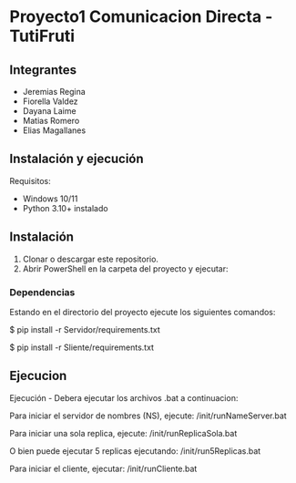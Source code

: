 # Proyecto1 Comunicacion Directa - TutiFruti

## Integrantes
- Jeremias Regina
- Fiorella Valdez
- Dayana Laime
- Matias Romero
- Elias Magallanes

## Instalación y ejecución

Requisitos:
- Windows 10/11
- Python 3.10+ instalado

## Instalación
1. Clonar o descargar este repositorio.
2. Abrir PowerShell en la carpeta del proyecto y ejecutar:

### Dependencias 
Estando en el directorio del proyecto ejecute los siguientes comandos: 

$ pip install -r Servidor/requirements.txt

$ pip install -r Sliente/requirements.txt

## Ejecucion
Ejecución - Debera ejecutar los archivos .bat a continuacion: 

Para iniciar el servidor de nombres (NS), ejecute: 
/init/runNameServer.bat 

Para iniciar una sola replica, ejecute: 
/init/runReplicaSola.bat  

O bien puede ejecutar 5 replicas ejecutando: 
/init/run5Replicas.bat 

Para iniciar el cliente, ejecutar:
/init/runCliente.bat
